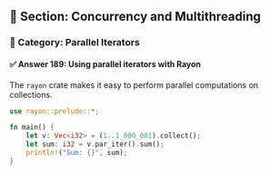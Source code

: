 ## 📘 Section: Concurrency and Multithreading  
### 🔹 Category: Parallel Iterators  
#### ✅ Answer 189: Using parallel iterators with Rayon

The `rayon` crate makes it easy to perform parallel computations on collections.

```rust
use rayon::prelude::*;

fn main() {
    let v: Vec<i32> = (1..1_000_001).collect();
    let sum: i32 = v.par_iter().sum();
    println!("Sum: {}", sum);
}
```
